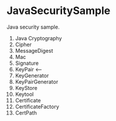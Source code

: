 # JavaSecuritySample
Java security sample.

1. Java Cryptography
2. Cipher
3. MessageDigest
4. Mac
5. Signature
6. KeyPair <--
7. KeyGenerator
8. KeyPairGenerator
9. KeyStore
10. Keytool
11. Certificate
12. CertificateFactory
13. CertPath
